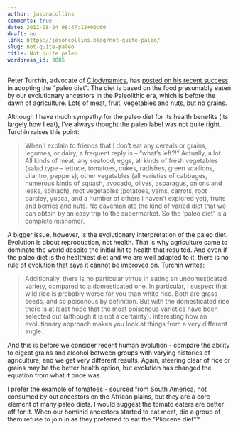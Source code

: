 ```yaml
---
author: jasonacollins
comments: true
date: 2012-08-24 08:47:12+00:00
draft: no
link: https://jasoncollins.blog/not-quite-paleo/
slug: not-quite-paleo
title: Not quite paleo
wordpress_id: 3885
---
```


Peter Turchin, advocate of [Cliodynamics](https://jasoncollins.blog/cliodynamics-and-complexity/), has [posted on his recent success](http://socialevolutionforum.com/2012/08/23/an-update-on-my-so-called-paleo-diet/) in adopting the "paleo diet". The diet is based on the food presumably eaten by our evolutionary ancestors in the Paleolithic era, which is before the dawn of agriculture. Lots of meat, fruit, vegetables and nuts, but no grains.

Although I have much sympathy for the paleo diet for its health benefits (its largely how I eat), I've always thought the paleo label was not quite right. Turchin raises this point:



<blockquote>When I explain to friends that I don’t eat any cereals or grains, legumes, or dairy, a frequent reply is – “what’s left?!” Actually, a lot. All kinds of meat, any seafood, eggs, all kinds of fresh vegetables (salad type – lettuce, tomatoes, cukes, radishes, green scallions, cilantro, peppers), other vegetables (all varieties of cabbages, numerous kinds of squash, avocado, olives, asparagus, onions and leaks, spinach), root vegetables (potatoes, yams, carrots, root parsley, yucca, and a number of others I haven’t explored yet), fruits and berries and nuts. No caveman ate the kind of varied diet that we can obtain by an easy trip to the supermarket. So the ‘paleo diet’ is a complete misnomer.</blockquote>



A bigger issue, however, is the evolutionary interpretation of the paleo diet. Evolution is about reproduction, not health. That is why agriculture came to dominate the world despite the initial hit to health that resulted. And even if the paleo diet is the healthiest diet and we are well adapted to it, there is no rule of evolution that says it cannot be improved on. Turchin writes:



<blockquote>Additionally, there is no particular virtue in eating an undomesticated variety, compared to a domesticated one. In particular, I suspect that wild rice is probably worse for you than white rice. Both are grass seeds, and so poisonous by definition. But with the domesticated rice there is at least hope that the most poisonous varieties have been selected out (although it is not a certainty). Interesting how an evolutionary approach makes you look at things from a very different angle.</blockquote>



And this is before we consider recent human evolution - compare the ability to digest grains and alcohol between groups with varying histories of agriculture, and we get very different results. Again, steering clear of rice or grains may be the better health option, but evolution has changed the equation from what it once was.

I prefer the example of tomatoes - sourced from South America, not consumed by out ancestors on the African plains, but they are a core element of many paleo diets. I would suggest the tomato eaters are better off for it. When our hominid ancestors started to eat meat, did a group of them refuse to join in as they preferred to eat the "Pliocene diet"?
